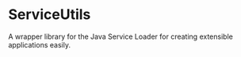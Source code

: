 # ServiceUtils
A wrapper library for the Java Service Loader for creating extensible applications easily.
